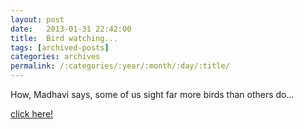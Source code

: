 ```yaml
---
layout: post
date:	2013-01-31 22:42:00
title:  Bird watching...
tags: [archived-posts]
categories: archives
permalink: /:categories/:year/:month/:day/:title/
---
```

How, Madhavi says, some of us sight far more birds than others do...

<a href="http://www.gocomics.com/dilbert-classics/2012/11/13"> click here! </a>

